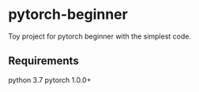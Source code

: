 # pytorch-beginner
Toy project for pytorch beginner with the simplest code. 

## Requirements
python 3.7
pytorch 1.0.0+
